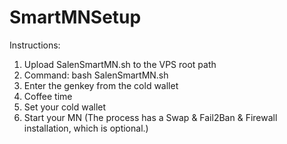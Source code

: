 # SmartMNSetup
Instructions:
1. Upload SalenSmartMN.sh to the VPS root path
2. Command: bash SalenSmartMN.sh
3. Enter the genkey from the cold wallet
4. Coffee time
5. Set your cold wallet
6. Start your MN
(The process has a Swap & Fail2Ban & Firewall installation, which is optional.)
